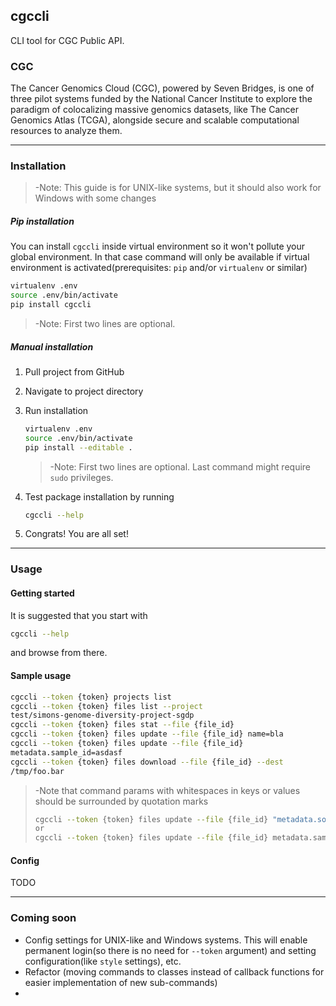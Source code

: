## cgccli
CLI tool for CGC Public API. 

### CGC
The Cancer Genomics Cloud (CGC), powered by Seven Bridges, is one of three pilot systems funded by the National Cancer 
Institute to explore the paradigm of colocalizing massive genomics datasets, like The Cancer Genomics Atlas (TCGA), 
alongside secure and scalable computational resources to analyze them.
___

### Installation
>-Note: This guide is for UNIX-like systems, but it should also work for Windows with some changes

##### Pip installation

You can install `cgccli` inside virtual environment so it won't pollute your global environment. In that 
case command will only be available if virtual environment is activated(prerequisites: `pip` and/or `virtualenv` 
or similar)
    
```bash
virtualenv .env
source .env/bin/activate
pip install cgccli
```
>-Note: First two lines are optional.

##### Manual installation
1) Pull project from GitHub
2) Navigate to project directory
3) Run installation
    
    ```bash
    virtualenv .env
    source .env/bin/activate
    pip install --editable .
    ```
    >-Note: First two lines are optional. Last command might require `sudo` privileges.
        
4) Test package installation by running 
    ```bash
    cgccli --help
    ```

5) Congrats! You are all set! 

___

### Usage
#### Getting started
It is suggested that you start with
```bash
cgccli --help
```
and browse from there.

#### Sample usage
```bash
cgccli --token {token} projects list
cgccli --token {token} files list --project
test/simons-genome-diversity-project-sgdp
cgccli --token {token} files stat --file {file_id}
cgccli --token {token} files update --file {file_id} name=bla
cgccli --token {token} files update --file {file_id}
metadata.sample_id=asdasf
cgccli --token {token} files download --file {file_id} --dest
/tmp/foo.bar
```
>-Note that command params with whitespaces in keys or values should be surrounded by quotation marks
>```bash
>cgccli --token {token} files update --file {file_id} "metadata.some field=blah blah"
>or
>cgccli --token {token} files update --file {file_id} metadata.sample_id="value with whitespace"
>```
#### Config
TODO

___

### Coming soon
- Config settings for UNIX-like and Windows systems. This will enable permanent login(so there is no need for `--token`
 argument) and setting configuration(like `style` settings), etc. 
- Refactor (moving commands to classes instead of callback functions for easier implementation of new sub-commands)
- 


